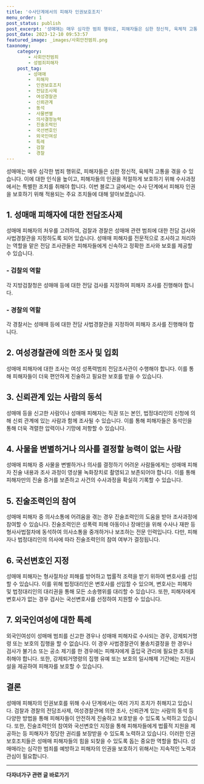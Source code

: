 ```yaml
---
title: '수사단계에서의 피해자 인권보호조치'
menu_order: 1
post_status: publish
post_excerpt: '성매매는 매우 심각한 범죄 행위로, 피해자들은 심한 정신적, 육체적 고통을 겪을 수 있습니다. 이에 대한 인식을 높이고, 피해자들의 인권을 적절하게 보호하기 위해 수사과정에서는 특별한 조치를 취해야 합니다. 이번 블로그 글에서는 수사 단계에서 피해자 인권을 보호하기 위해 적용되는 주요 조치들에 대해 알아보겠습니다.'
post_date: 2023-12-10 09:53:57
featured_image: _images/사회안전범죄.png
taxonomy:
    category:
        - 사회안전범죄
        - 성범죄피해자
    post_tag:
        - 성매매
        -  피해자
        -  인권보호조치
        -  전담조사제
        -  여성경찰관
        -  신뢰관계
        -  동석
        -  사물변별
        -  의사결정능력
        -  진술조력인
        -  국선변호인
        -  외국인여성
        -  특례
        -  검찰
        -  경찰
---
```



성매매는 매우 심각한 범죄 행위로, 피해자들은 심한 정신적, 육체적 고통을 겪을 수 있습니다. 이에 대한 인식을 높이고, 피해자들의 인권을 적절하게 보호하기 위해 수사과정에서는 특별한 조치를 취해야 합니다. 이번 블로그 글에서는 수사 단계에서 피해자 인권을 보호하기 위해 적용되는 주요 조치들에 대해 알아보겠습니다.

## 1. 성매매 피해자에 대한 전담조사제
성매매 피해자의 처우를 고려하여, 검찰과 경찰은 성매매 관련 범죄에 대한 전담 검사와 사법경찰관을 지정하도록 되어 있습니다. 성매매 피해자를 전문적으로 조사하고 처리하는 역할을 맡은 전담 조사관들은 피해자들에게 신속하고 정확한 조사와 보호를 제공할 수 있습니다.

### - 검찰의 역할
각 지방검찰청은 성매매 등에 대한 전담 검사를 지정하여 피해자 조사를 진행해야 합니다.

### - 경찰의 역할
각 경찰서는 성매매 등에 대한 전담 사법경찰관을 지정하여 피해자 조사를 진행해야 합니다.

## 2. 여성경찰관에 의한 조사 및 입회
성매매 피해자에 대한 조사는 여성 성폭력범죄 전담조사관이 수행해야 합니다. 이를 통해 피해자들이 더욱 편안하게 진술하고 필요한 보호를 받을 수 있습니다.

## 3. 신뢰관계 있는 사람의 동석
성매매 등을 신고한 사람이나 성매매 피해자는 직권 또는 본인, 법정대리인의 신청에 의해 신뢰 관계에 있는 사람과 함께 조사될 수 있습니다. 이를 통해 피해자들은 동석인을 통해 더욱 격렬한 압력이나 기망에 저항할 수 있습니다.

## 4. 사물을 변별하거나 의사를 결정할 능력이 없는 사람
성매매 피해자 중 사물을 변별하거나 의사를 결정하기 어려운 사람들에게는 성매매 피해자 진술 내용과 조사 과정이 영상물 녹화장치로 촬영되고 보존되어야 합니다. 이를 통해 피해자만의 진술 증거를 보존하고 사건의 수사과정을 확실히 기록할 수 있습니다.

## 5. 진술조력인의 참여
성매매 피해자 중 의사소통에 어려움을 겪는 경우 진술조력인의 도움을 받아 조사과정에 참여할 수 있습니다. 진술조력인은 성폭력 피해 아동이나 장애인을 위해 수사나 재판 등 형사사법절차에 동석하여 의사소통을 중개하거나 보조하는 전문 인력입니다. 다만, 피해자나 법정대리인의 의사에 따라 진술조력인의 참여 여부가 결정됩니다.

## 6. 국선변호인 지정
성매매 피해자는 형사절차상 피해를 방어하고 법률적 조력을 받기 위하여 변호사를 선임할 수 있습니다. 이를 위해 법정대리인은 변호사를 선임할 수 있으며, 변호사는 피해자 및 법정대리인의 대리권을 통해 모든 소송행위를 대리할 수 있습니다. 또한, 피해자에게 변호사가 없는 경우 검사는 국선변호사를 선정하여 지원할 수 있습니다.

## 7. 외국인여성에 대한 특례
외국인여성이 성매매 범죄를 신고한 경우나 성매매 피해자로 수사되는 경우, 강제퇴거명령 또는 보호의 집행을 할 수 없습니다. 이 경우 사법경찰관이 불송치결정을 한 경우나 검사가 불기소 또는 공소 제기를 한 경우에는 피해자에게 출입국 관리에 필요한 조치를 취해야 합니다. 또한, 강제퇴거명령의 집행 유예 또는 보호의 일시해제 기간에는 지원시설을 제공하여 피해자를 보호할 수 있습니다.

## 결론 
성매매 피해자의 인권보호를 위해 수사 단계에서는 여러 가지 조치가 취해지고 있습니다. 검찰과 경찰의 전담조사제, 여성경찰관에 의한 조사, 신뢰관계 있는 사람의 동석 등 다양한 방법을 통해 피해자들이 안전하게 진술하고 보호받을 수 있도록 노력하고 있습니다. 또한, 진술조력인의 참여와 국선변호인 지정을 통해 피해자들에게 법률적 지원을 제공하는 등 피해자가 정당한 권리를 보장받을 수 있도록 노력하고 있습니다. 이러한 인권보호조치들은 성매매 피해자들의 힘을 되찾을 수 있도록 돕는 중요한 역할을 합니다. 성매매라는 심각한 범죄를 예방하고 피해자의 인권을 보호하기 위해서는 지속적인 노력과 관심이 필요합니다.
<!-- wp:separator -->
<hr class="wp-block-separator has-alpha-channel-opacity"/>
<!-- /wp:separator -->

<!-- wp:group {"backgroundColor":"base","layout":{"type":"constrained"}} -->
<div class="wp-block-group has-base-background-color has-background"><!-- wp:paragraph {"align":"center","fontSize":"medium"} -->
<p class="has-text-align-center has-large-font-size"><strong>다자녀가구 관련 글 바로가기</strong></p>
<!-- /wp:paragraph -->


<!-- wp:latest-posts
{"categories":[{"id":22700,"count":19,"description":"","link":"https://uknowlaw.com/category/%eb%8b%a4%ec%9e%90%eb%85%80%ea%b0%80%ea%b5%ac/","name":"다자녀가구","slug":"다자녀가구","taxonomy":"category","parent":0,"meta":[],"_links":{"self":[{"href":"https://uknowlaw.com/wp-json/wp/v2/categories/22700"}],"collection":[{"href":"https://uknowlaw.com/wp-json/wp/v2/categories"}],"about":[{"href":"https://uknowlaw.com/wp-json/wp/v2/taxonomies/category"}],"wp:post_type":[{"href":"https://uknowlaw.com/wp-json/wp/v2/posts?categories=22700"}],"curies":[{"name":"wp","href":"https://api.w.org/{rel}","templated":true}]}}],"postsToShow":100,"excerptLength":28,"postLayout":"grid","columns":2,"featuredImageAlign":"left","featuredImageSizeSlug":"large","fontSize":"small"} /--></div>
<!-- /wp:group -->